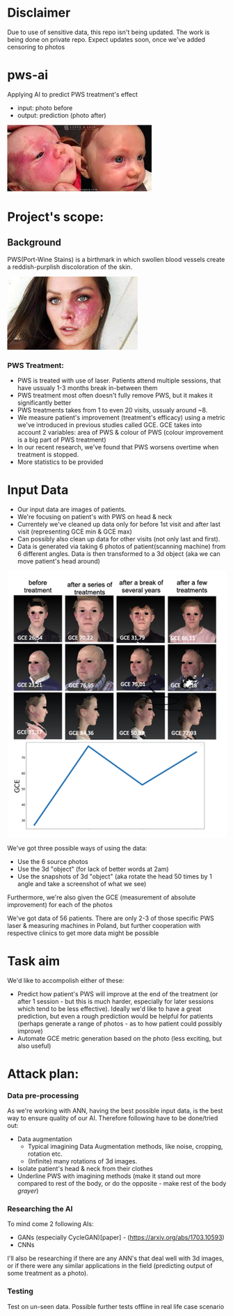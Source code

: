 # Disclaimer
Due to use of sensitive data, this repo isn't being updated. The work is being done on private repo. Expect updates soon, once we've added censoring to photos

# pws-ai
Applying AI to predict PWS treatment's effect
* input: photo before
* output: prediction (photo after)

![alt text](README_photos/pws_before_after.jpeg)


# Project's scope:
## Background
PWS(Port-Wine Stains) is a birthmark in which swollen blood vessels create a reddish-purplish discoloration of the skin. 

![alt text](README_photos/pws_example.jpeg)

### PWS Treatment:
* PWS is treated with use of laser. Patients attend multiple sessions, that have ussualy 1-3 months break in-between them
* PWS treatment most often doesn't fully remove PWS, but it makes it significantly better 
* PWS treatments takes from 1 to even 20 visits, ussualy around ~8. 
* We measure patient's improvement (treatment's efficacy) using a metric we've introduced in previous studies called GCE. GCE takes into account 2 variables: area of PWS & colour of PWS (colour improvement is a big part of PWS treatment)
* In our recent research, we've found that PWS worsens overtime when treatment is stopped. 
* More statistics to be provided

# Input Data
* Our input data are images of patients.
* We're focusing on patient's with PWS on head & neck  
* Currentely we've cleaned up data only for before 1st visit and after last visit (representing GCE min & GCE max)
* Can possibly also clean up data for other visits (not only last and first).
* Data is generated via taking 6 photos of patient(scanning machine) from 6 different angles. Data is then transformed to a 3d object (aka we can move patient's head around)

![alt text](README_photos/pws_analysis.png)

We've got three possible ways of using the data:
* Use the 6 source photos
* Use the 3d "object" (for lack of better words at 2am)
* Use the snapshots of 3d "object" (aka rotate the head 50 times by 1 angle and take a screenshot of what we see)

Furthermore, we're also given the GCE (measurement of absolute improvement) for each of the photos

We've got data of 56 patients. There are only 2-3 of those specific PWS laser & measuring machines in Poland, but further cooperation with respective clinics to get more data might be possible

# Task aim
We'd like to accompolish either of these:
* Predict how patient's PWS will improve at the end of the treatment (or after 1 session - but this is much harder, especially for later sessions which tend to be less effective). Ideally we'd like to have a great prediction, but even a rough prediction would be helpful for patients (perhaps generate a range of photos - as to how patient could possibly improve)
* Automate GCE metric generation based on the photo (less exciting, but also useful)

# Attack plan:
### Data pre-processing
As we're working with ANN, having the best possible input data, is the best way to ensure quality of our AI.
Therefore following have to be done/tried out:
* Data augmentation 
    * Typical imagining Data Augmentation methods, like noise, cropping, rotation etc.
    * (Infinite) many rotations of 3d images.
* Isolate patient's head & neck from their clothes 
* Underline PWS with imagining methods (make it stand out more compared to rest of the body, or do the opposite - make rest of the body *grayer*)


### Researching the AI
To mind come 2 following AIs:
* GANs (especially CycleGAN)[paper] - (https://arxiv.org/abs/1703.10593)
* CNNs

I'll also be researching if there are any ANN's that deal well with 3d images, or if there were any similar applications in the field (predicting output of some treatment as a photo). 

### Testing
Test on un-seen data. Possible further tests offline in real life case scenario